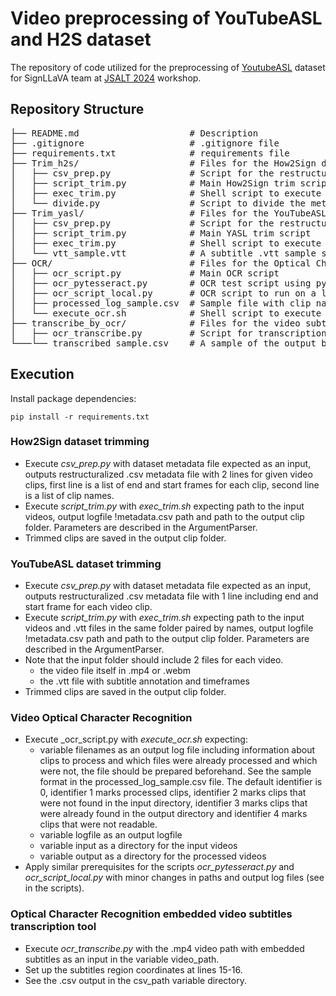 # Video preprocessing of YouTubeASL and H2S dataset

The repository of code utilized for the preprocessing of [YoutubeASL](https://arxiv.org/abs/2306.15162) dataset for SignLLaVA team at [JSALT 2024](https://www.clsp.jhu.edu/2024-tenth-jelinek-summer-workshop-on-speech-and-language-technology-schedule/) workshop.

## Repository Structure
<pre>
├── README.md                     # Description  
├── .gitignore                    # .gitignore file  
├── requirements.txt              # requirements file  
├── Trim_h2s/                     # Files for the How2Sign dataset trimming  
│   ├── csv_prep.py               # Script for the restructuralization of the original H2S metadata csv  
│   ├── script_trim.py            # Main How2Sign trim script  
│   ├── exec_trim.py              # Shell script to execute script_trim.py with PBS  
│   └── divide.py                 # Script to divide the metadata file  
├── Trim_yasl/                    # Files for the YouTubeASL dataset trimming  
│   ├── csv_prep.py               # Script for the restructuralization of the original YASL metadata csv  
│   ├── script_trim.py            # Main YASL trim script  
│   ├── exec_trim.py              # Shell script to execute script_trim.py with PBS  
│   └── vtt_sample.vtt            # A subtitle .vtt sample source file  
├── OCR/                          # Files for the Optical Character Recognition and inpaint of detected text in videos  
│   ├── ocr_script.py             # Main OCR script  
│   ├── ocr_pytesseract.py        # OCR test script using pytesseract library  
│   ├── ocr_script_local.py       # OCR script to run on a local machine for testing  
│   ├── processed_log_sample.csv  # Sample file with clip names and identifier if processed  
│   └── execute_ocr.sh            # Shell script to execute ocr_script.py with PBS  
├── transcribe_by_ocr/            # Files for the video subtitles transcription  
│   ├── ocr_transcribe.py         # Script for transcription of embedded subtitles in the video to a .csv file  
└───└── transcribed_sample.csv    # A sample of the output before post-processing  
</pre>

## Execution
Install package dependencies:

```
pip install -r requirements.txt
```

### How2Sign dataset trimming
- Execute _csv_prep.py_ with dataset metadata file expected as an input, outputs restructuralized .csv metadata file with 2 lines for given video clips, first line is a list of end and start frames for each clip, second line is a list of clip names.
- Execute _script_trim.py_ with _exec_trim.sh_ expecting path to the input videos, output logfile !metadata.csv path and path to the output clip folder. Parameters are described in the ArgumentParser.
- Trimmed clips are saved in the output clip folder.

### YouTubeASL dataset trimming
- Execute _csv_prep.py_ with dataset metadata file expected as an input, outputs restructuralized .csv metadata file with 1 line including end and start frame for each video clip.
- Execute _script_trim.py_ with _exec_trim.sh_ expecting path to the input videos and .vtt files in the same folder paired by names, output logfile !metadata.csv path and path to the output clip folder. Parameters are described in the ArgumentParser.
- Note that the input folder should include 2 files for each video.
    - the video file itself in .mp4 or .webm
    - the .vtt file with subtitle annotation and timeframes
- Trimmed clips are saved in the output clip folder.

### Video Optical Character Recognition
- Execute _ocr_script.py with _execute_ocr.sh_ expecting:
    - variable filenames as an output log file including information about clips to process and which files were already processed and which were not, the file should be prepared beforehand. See the sample format in the processed_log_sample.csv file. The default identifier is 0, identifier 1 marks processed clips, identifier 2 marks clips that were not found in the input directory, identifier 3 marks clips that were already found in the output directory and identifier 4 marks clips that were not readable.  
    - variable logfile as an output logfile  
    - variable input as a directory for the input videos  
    - variable output as a directory for the processed videos  
- Apply similar prerequisites for the scripts _ocr_pytesseract.py_ and _ocr_script_local.py_ with minor changes in paths and output log files (see in the scripts).  

### Optical Character Recognition embedded video subtitles transcription tool
- Execute _ocr_transcribe.py_ with the .mp4 video path with embedded subtitles as an input in the variable video_path.  
- Set up the subtitles region coordinates at lines 15-16.  
- See the .csv output in the csv_path variable directory.  
